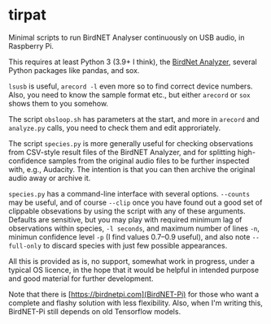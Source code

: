 # tirpat
Minimal scripts to run BirdNET Analyser continuously on USB audio, in Raspberry Pi. 

This requires at least Python 3 (3.9+ I think), the 
[BirdNet Analyzer](https://github.com/kahst/BirdNET-Analyzer), several Python packages like pandas, and sox.

`lsusb` is useful, `arecord -l` even more so to find correct device numbers. 
Also, you need to know the sample format etc., but either `arecord` or `sox` shows them to you somehow. 

The script `obsloop.sh` has parameters at the start, and more in `arecord` and `analyze.py` calls, you
need to check them and edit approriately. 

The script `species.py` is more generally useful for checking observations from CSV-style result files
of the BirdNET Analyzer, and for splitting high-confidence samples from the original audio files to be
further inspected with, e.g., Audacity. The intention is that you can then archive the original audio
away or archive it. 

`species.py` has a command-line interface with several options. `--counts` may be useful, and of course `--clip` 
once you have found out a good set of clippable obsevations by using the script with any of these arguments. 
Defaults are sensitive, but you may play with required minimum lag of observations within species, `-l seconds`, 
and maximum number of lines `-n`, minimun confidence level `-p` (I find values 0.7–0.9 useful), 
and also note `--full-only` to discard species with just few possible appearances. 

All this is provided as is, no support, somewhat work in progress, under a typical OS licence, in the hope that
it would be helpful in intended purpose and good material for further development. 

Note that there is [https://birdnetpi.com](BirdNET-Pi) for those who want a complete and flashy solution with 
less flexibility. Also, when I'm writing this, BirdNET-Pi still depends on old Tensorflow models. 

